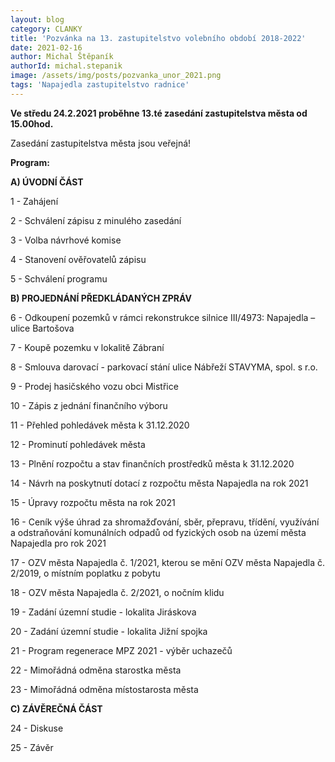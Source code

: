 ```yaml
---
layout: blog
category: CLANKY
title: 'Pozvánka na 13. zastupitelstvo volebního období 2018-2022'
date: 2021-02-16
author: Michal Štěpaník
authorId: michal.stepanik
image: /assets/img/posts/pozvanka_unor_2021.png
tags: 'Napajedla zastupitelstvo radnice'
---
```


**Ve středu 24.2.2021 proběhne 13.té zasedání zastupitelstva města od 15.00hod.** 

Zasedání zastupitelstva města jsou veřejná!

**Program:**

**A) ÚVODNÍ ČÁST**

 1 - Zahájení
 
 2 - Schválení zápisu z minulého zasedání
 
 3 - Volba návrhové komise
 
 4 - Stanovení ověřovatelů zápisu
 
 5 - Schválení programu
 
 
**B) PROJEDNÁNÍ PŘEDKLÁDANÝCH ZPRÁV**

 6 - Odkoupení pozemků v rámci rekonstrukce silnice III/4973: Napajedla – ulice Bartošova
 
 7 - Koupě pozemku v lokalitě Zábraní
 
 8 - Smlouva darovací - parkovací stání ulice Nábřeží STAVYMA, spol. s r.o.
 
 9 - Prodej hasičského vozu obci Mistřice
 
10 - Zápis z jednání finančního výboru

11 - Přehled pohledávek města k 31.12.2020

12 - Prominutí pohledávek města

13 - Plnění rozpočtu a stav finančních prostředků města k 31.12.2020

14 - Návrh na poskytnutí dotací z rozpočtu města Napajedla na rok 2021

15 - Úpravy rozpočtu města na rok 2021

16 - Ceník výše úhrad za shromažďování, sběr, přepravu, třídění, využívání a odstraňování komunálních odpadů od fyzických osob na území města Napajedla pro rok 2021

17 - OZV města Napajedla č. 1/2021, kterou se mění OZV města Napajedla č. 2/2019, o místním poplatku z pobytu

18 - OZV města Napajedla č. 2/2021, o nočním klidu

19 - Zadání územní studie - lokalita Jiráskova

20 - Zadání územní studie - lokalita Jižní spojka

21 - Program regenerace MPZ 2021 - výběr uchazečů

22 - Mimořádná odměna starostka města

23 - Mimořádná odměna místostarosta města 


**C) ZÁVĚREČNÁ ČÁST**

24 - Diskuse

25 - Závěr

